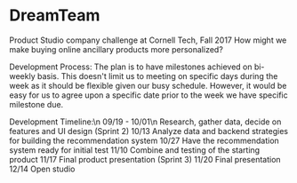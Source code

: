 # DreamTeam
Product Studio company challenge at Cornell Tech, Fall 2017
How might we make buying online ancillary products more personalized?

Development Process: The plan is to have milestones achieved on bi-weekly basis. This doesn't limit us to meeting on specific days during the week as it should be flexible given our busy schedule. However, it would be easy for us to agree upon a specific date prior to the week we have specific milestone due.

Development Timeline:\n
09/19 - 10/01\n
  Research, gather data, decide on features and UI design
  (Sprint 2)
10/13
  Analyze data and backend strategies for building the recommendation system
10/27
  Have the recommendation system ready for initial test
11/10
  Combine and testing of the starting product
11/17
  Final product presentation
  (Sprint 3)
11/20
  Final presentation
12/14
  Open studio
